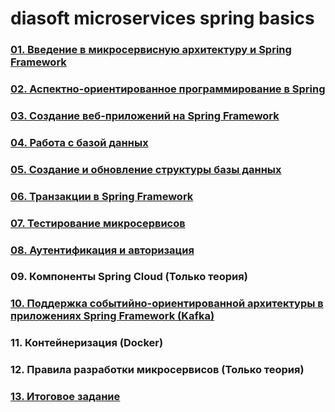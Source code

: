 # diasoft microservices spring basics


### [01. Введение в микросервисную архитектуру и Spring Framework](/docs/App01.md)

### [02. Аспектно-ориентированное программирование в Spring](/docs/App02.md)
### [03. Создание веб-приложений на Spring Framework](/docs/App03.md)

### [04. Работа с базой данных](/docs/App04.md)
### [05. Создание и обновление структуры базы данных](/docs/App05.md)

### [06. Транзакции в Spring Framework](/docs/App06.md)

### [07. Тестирование микросервисов](/docs/App07.md)
### [08. Аутентификация и авторизация](/docs/App08.md)

### 09. Компоненты Spring Cloud (Только теория)

### [10. Поддержка событийно-ориентированной архитектуры в приложениях Spring Framework (Kafka)](/docs/App10.md)

### 11. Контейнеризация (Docker)
### 12. Правила разработки микросервисов (Только теория)

### [13. Итоговое задание](/docs/App13.md)